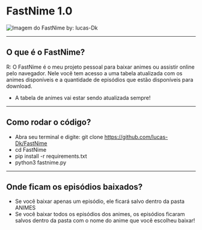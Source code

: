 # FastNime 1.0

![Imagem do FastNime by: lucas-Dk](https://user-images.githubusercontent.com/69327287/129746016-e6d93b08-5b66-4d71-a098-2c505f1c6a2e.png)
<hr>

## O que é o FastNime?

R: O FastNime é o meu projeto pessoal para baixar animes ou assistir online pelo navegador.
Nele você tem acesso a uma tabela atualizada com os animes disponíveis e a quantidade de episódios
que estão disponíveis para download.

- A tabela de animes vai estar sendo atualizada sempre!
<hr>

## Como rodar o código?

- Abra seu terminal e digite: git clone https://github.com/lucas-Dk/FastNime
- cd FastNime
- pip install -r requirements.txt
- python3 fastnime.py
<hr>

## Onde ficam os episódios baixados?

- Se você baixar apenas um episódio, ele ficará salvo dentro da pasta ANIMES
- Se você baixar todos os episódios dos animes, os episódios ficaram salvos dentro da pasta com o nome do anime que você escolheu baixar!

